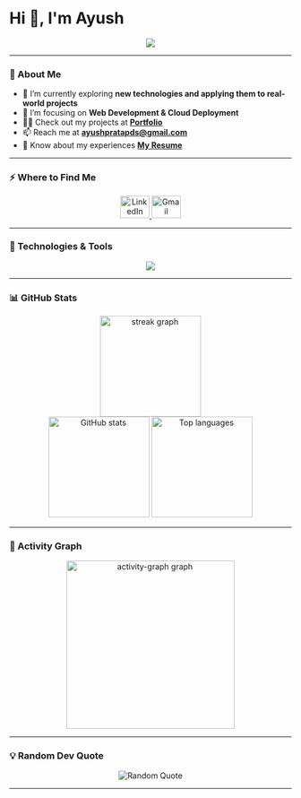# Hi 👋, I'm Ayush

<p align="center">
  <img src="https://readme-typing-svg.herokuapp.com?font=Fira+Code&weight=500&size=22&pause=1000&color=00C7D3&center=true&width=435&lines=Passionate+Tech+Enthusiast;Full-Stack+Developer;Cloud+%26+DevOps+Learner" />
</p>

---

### 🚀 About Me
- 🔭 I’m currently exploring **new technologies and applying them to real-world projects**
- 🌱 I’m focusing on **Web Development & Cloud Deployment**
- 👨‍💻 Check out my projects at **[Portfolio](https://ayushdev.tech/)**
- 📫 Reach me at **ayushpratapds@gmail.com**
- 📄 Know about my experiences **[My Resume](https://drive.google.com/file/d/1G8VlYc2-4q1qIzKin6ssNGyKU6QNWBdg/view)**

---

### ⚡️ Where to Find Me
<p align="center">
  <a href="https://www.linkedin.com/in/ayushpratapsingh1" target="_blank">
    <img src="https://raw.githubusercontent.com/maurodesouza/profile-readme-generator/master/src/assets/icons/social/linkedin/default.svg" width="52" height="40" alt="LinkedIn" />
  </a>
  <a href="mailto:ayushpratapds@gmail.com" target="_blank">
    <img src="https://raw.githubusercontent.com/maurodesouza/profile-readme-generator/master/src/assets/icons/social/gmail/default.svg" width="52" height="40" alt="Gmail" />
  </a>
</p>

---

### 🚀 Technologies & Tools
<p align="center">
  <img src="https://skillicons.dev/icons?i=js,ts,python,cpp,react,tailwind,nextjs,nodejs,express,mongodb,aws,docker,nginx,git,linux&theme=dark" />
</p>

---

### 📊 GitHub Stats
<p align="center">
  <img src="https://github-readme-streak-stats.herokuapp.com/?user=ayushpratapsingh1&theme=dark&hide_border=true" height="180" alt="streak graph" /><br>
  <img src="https://github-readme-stats.vercel.app/api?username=ayushpratapsingh1&show_icons=true&theme=dark&hide_border=true" height="180" alt="GitHub stats" />
  <img src="https://github-readme-stats.vercel.app/api/top-langs/?username=ayushpratapsingh1&layout=compact&theme=dark&hide_border=true" height="180" alt="Top languages" />
</p>

---

### 🚀 Activity Graph
<p align="center">
  <img src="https://github-readme-activity-graph.vercel.app/graph?username=ayushpratapsingh1&radius=16&theme=one-dark&area=true&order=5&hide_border=true" height="300" alt="activity-graph graph"  />
</p>

---

### 💡 Random Dev Quote
<p align="center">
  <img src="https://github-readme-quotes-bay.vercel.app/quote?theme=dark&font=Redressed&animation=grow_out_in" alt="Random Quote" />
</p>

---
